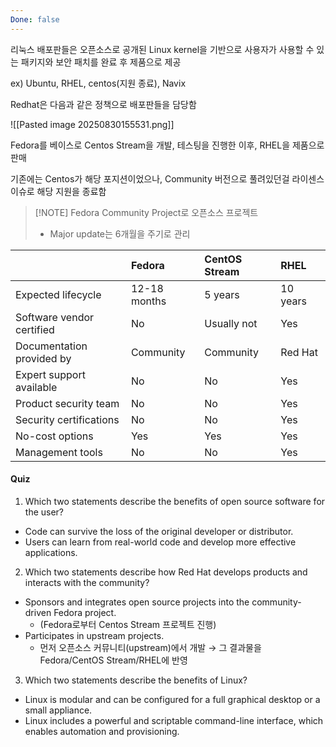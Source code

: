 ```yaml
---
Done: false
---
```



리눅스 배포판들은 오픈소스로 공개된 Linux kernel을 기반으로 사용자가 사용할 수 있는 패키지와 보안 패치를 완료 후 제품으로 제공

ex) Ubuntu, RHEL, centos(지원 종료), Navix

Redhat은 다음과 같은 정책으로 배포판들을 담당함

![[Pasted image 20250830155531.png]]

Fedora를 베이스로 Centos Stream을 개발, 테스팅을 진행한 이후, RHEL을 제품으로 판매

기존에는 Centos가 해당 포지션이었으나, Community 버전으로 풀려있던걸 라이센스 이슈로 해당 지원을 종료함

> [!NOTE] Fedora
> Community Project로 오픈소스 프로젝트
> - Major update는 6개월을 주기로 관리

|                           | Fedora       | CentOS Stream | RHEL     |
| :------------------------ | :----------- | :------------ | :------- |
| Expected lifecycle        | 12-18 months | 5 years       | 10 years |
| Software vendor certified | No           | Usually not   | Yes      |
| Documentation provided by | Community    | Community     | Red Hat  |
| Expert support available  | No           | No            | Yes      |
| Product security team     | No           | No            | Yes      |
| Security certifications   | No           | No            | Yes      |
| No-cost options           | Yes          | Yes           | Yes      |
| Management tools          | No           | No            | Yes      |


#### Quiz
1. Which two statements describe the benefits of open source software for the user?

- Code can survive the loss of the original developer or distributor.
- Users can learn from real-world code and develop more effective applications.

		
2. Which two statements describe how Red Hat develops products and interacts with the community?

- Sponsors and integrates open source projects into the community-driven Fedora project. 
	- (Fedora로부터 Centos Stream 프로젝트 진행)
- Participates in upstream projects.
	- 먼저 오픈소스 커뮤니티(upstream)에서 개발 → 그 결과물을 Fedora/CentOS Stream/RHEL에 반영

3. Which two statements describe the benefits of Linux?


- Linux is modular and can be configured for a full graphical desktop or a small appliance.
- Linux includes a powerful and scriptable command-line interface, which enables automation and provisioning.


